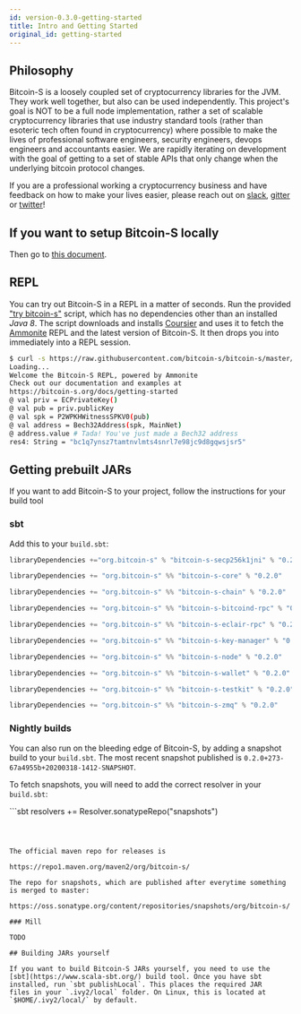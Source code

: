 ```yaml
---
id: version-0.3.0-getting-started
title: Intro and Getting Started
original_id: getting-started
---
```


## Philosophy

Bitcoin-S is a loosely coupled set of cryptocurrency libraries for the JVM. They work well together, but also can be used
independently. This project's goal is NOT to be a full node implementation, rather a set of scalable cryptocurrency libraries
that use industry standard tools (rather than esoteric tech often found in cryptocurrency) where possible to make the lives of professional
software engineers, security engineers, devops engineers and accountants easier.
We are rapidly iterating on development with the goal of getting to a set of stable APIs that only change when the underlying bitcoin protocol changes.

If you are a professional working a cryptocurrency business and
have feedback on how to make your lives easier, please reach out on [slack](https://join.slack.com/t/suredbits/shared_invite/enQtNDEyMjY3MTg1MTg3LTYyYjkwOGUzMDQ4NDAwZjE1M2I3MmQyNWNlZjNlYjg4OGRjYTRjNWUwNjRjNjg4Y2NjZjAxYjU1N2JjMTU1YWM),
[gitter](https://gitter.im/bitcoin-s-core/) or [twitter](https://twitter.com/Chris_Stewart_5/)!

## If you want to setup Bitcoin-S locally

Then go to [this document](getting-setup.md).

## REPL

You can try out Bitcoin-S in a REPL in a matter of seconds. Run the provided
["try bitcoin-s"](https://github.com/bitcoin-s/bitcoin-s-core/blob/master/try-bitcoin-s.sh)
script, which has no dependencies other than an installed *Java 8*. The script
downloads and installs [Coursier](https://get-coursier.io/) and uses it to
fetch the [Ammonite](https://ammonite.io) REPL and the latest version of
Bitcoin-S. It then drops you into immediately into a REPL session.

```bash
$ curl -s https://raw.githubusercontent.com/bitcoin-s/bitcoin-s/master/try-bitcoin-s.sh | bash
Loading...
Welcome the Bitcoin-S REPL, powered by Ammonite
Check out our documentation and examples at
https://bitcoin-s.org/docs/getting-started
@ val priv = ECPrivateKey()
@ val pub = priv.publicKey
@ val spk = P2WPKHWitnessSPKV0(pub)
@ val address = Bech32Address(spk, MainNet)
@ address.value # Tada! You've just made a Bech32 address
res4: String = "bc1q7ynsz7tamtnvlmts4snrl7e98jc9d8gqwsjsr5"
```

## Getting prebuilt JARs

If you want to add Bitcoin-S to your project, follow the
instructions for your build tool

### sbt

Add this to your `build.sbt`:

```scala
libraryDependencies +="org.bitcoin-s" % "bitcoin-s-secp256k1jni" % "0.2.0"

libraryDependencies += "org.bitcoin-s" %% "bitcoin-s-core" % "0.2.0"

libraryDependencies += "org.bitcoin-s" %% "bitcoin-s-chain" % "0.2.0"

libraryDependencies += "org.bitcoin-s" %% "bitcoin-s-bitcoind-rpc" % "0.2.0"

libraryDependencies += "org.bitcoin-s" %% "bitcoin-s-eclair-rpc" % "0.2.0"

libraryDependencies += "org.bitcoin-s" %% "bitcoin-s-key-manager" % "0.2.0"

libraryDependencies += "org.bitcoin-s" %% "bitcoin-s-node" % "0.2.0"

libraryDependencies += "org.bitcoin-s" %% "bitcoin-s-wallet" % "0.2.0"

libraryDependencies += "org.bitcoin-s" %% "bitcoin-s-testkit" % "0.2.0"

libraryDependencies += "org.bitcoin-s" %% "bitcoin-s-zmq" % "0.2.0"
```


### Nightly builds

You can also run on the bleeding edge of Bitcoin-S, by
adding a snapshot build to your `build.sbt`. The most
recent snapshot published is `0.2.0+273-67a4955b+20200318-1412-SNAPSHOT`.

To fetch snapshots, you will need to add the correct
resolver in your `build.sbt`:

​```sbt
resolvers += Resolver.sonatypeRepo("snapshots")
```



The official maven repo for releases is

https://repo1.maven.org/maven2/org/bitcoin-s/

The repo for snapshots, which are published after everytime something is merged to master:

https://oss.sonatype.org/content/repositories/snapshots/org/bitcoin-s/

### Mill

TODO

## Building JARs yourself

If you want to build Bitcoin-S JARs yourself, you need to use the
[sbt](https://www.scala-sbt.org/) build tool. Once you have sbt
installed, run `sbt publishLocal`. This places the required JAR
files in your `.ivy2/local` folder. On Linux, this is located at
`$HOME/.ivy2/local/` by default.
